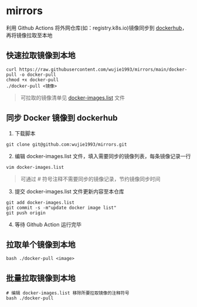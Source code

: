 # mirrors

利用 Github Actions 将外网仓库(如：registry.k8s.io)镜像同步到 [dockerhub](https://hub.docker.com/repositories/wujie1993)，再将镜像拉取至本地

## 快速拉取镜像到本地

```
curl https://raw.githubusercontent.com/wujie1993/mirrors/main/docker-pull -o docker-pull
chmod +x docker-pull
./docker-pull <镜像>
```

> 可拉取的镜像清单见 [docker-images.list](https://github.com/wujie1993/mirrors/blob/main/docker-images.list) 文件

## 同步 Docker 镜像到 dockerhub

1. 下载脚本

```
git clone git@github.com:wujie1993/mirrors.git
```

2. 编辑 docker-images.list 文件，填入需要同步的镜像列表，每条镜像记录一行

```
vim docker-images.list
```

> 可通过 # 符号注释不需要同步的镜像记录，节约镜像同步时间

3. 提交 docker-images.list 文件更新内容至本仓库

```
git add docker-images.list
git commit -s -m"update docker image list"
git push origin
```

4. 等待 Github Action 运行完毕

## 拉取单个镜像到本地

```
bash ./docker-pull <image>
```

## 批量拉取镜像到本地

```
# 编辑 docker-images.list 移除所要拉取镜像的注释符号
bash ./docker-pull
```
